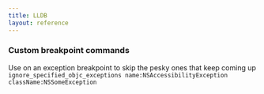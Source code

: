 ```yaml
---
title: LLDB
layout: reference
---
```


### Custom breakpoint commands
Use on an exception breakpoint to skip the pesky ones that keep coming up
`ignore_specified_objc_exceptions name:NSAccessibilityException className:NSSomeException`
